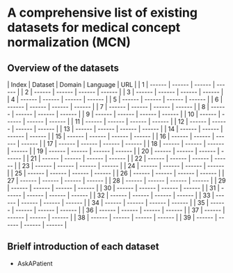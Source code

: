 # A comprehensive list of existing datasets for medical concept normalization (MCN)

## Overview of the datasets

| Index | Dataset | Domain | Language | URL |
| 1 | ------ | ------ | ------ | ------ |
| 2 | ------ | ------ | ------ | ------ |
| 3 | ------ | ------ | ------ | ------ |
| 4 | ------ | ------ | ------ | ------ |
| 5 | ------ | ------ | ------ | ------ |
| 6 | ------ | ------ | ------ | ------ |
| 7 | ------ | ------ | ------ | ------ |
| 8 | ------ | ------ | ------ | ------ |
| 9 | ------ | ------ | ------ | ------ |
| 10 | ------ | ------ | ------ | ------ |
| 11 | ------ | ------ | ------ | ------ |
| 12 | ------ | ------ | ------ | ------ |
| 13 | ------ | ------ | ------ | ------ |
| 14 | ------ | ------ | ------ | ------ |
| 15 | ------ | ------ | ------ | ------ |
| 16 | ------ | ------ | ------ | ------ |
| 17 | ------ | ------ | ------ | ------ |
| 18 | ------ | ------ | ------ | ------ |
| 19 | ------ | ------ | ------ | ------ |
| 20 | ------ | ------ | ------ | ------ |
| 21 | ------ | ------ | ------ | ------ |
| 22 | ------ | ------ | ------ | ------ |
| 23 | ------ | ------ | ------ | ------ |
| 24 | ------ | ------ | ------ | ------ |
| 25 | ------ | ------ | ------ | ------ |
| 26 | ------ | ------ | ------ | ------ |
| 27 | ------ | ------ | ------ | ------ |
| 28 | ------ | ------ | ------ | ------ |
| 29 | ------ | ------ | ------ | ------ |
| 30 | ------ | ------ | ------ | ------ |
| 31 | ------ | ------ | ------ | ------ |
| 32 | ------ | ------ | ------ | ------ |
| 33 | ------ | ------ | ------ | ------ |
| 34 | ------ | ------ | ------ | ------ |
| 35 | ------ | ------ | ------ | ------ |
| 36 | ------ | ------ | ------ | ------ |
| 37 | ------ | ------ | ------ | ------ |
| 38 | ------ | ------ | ------ | ------ |
| 39 | ------ | ------ | ------ | ------ |

## Brielf introduction of each dataset

- AskAPatient 
